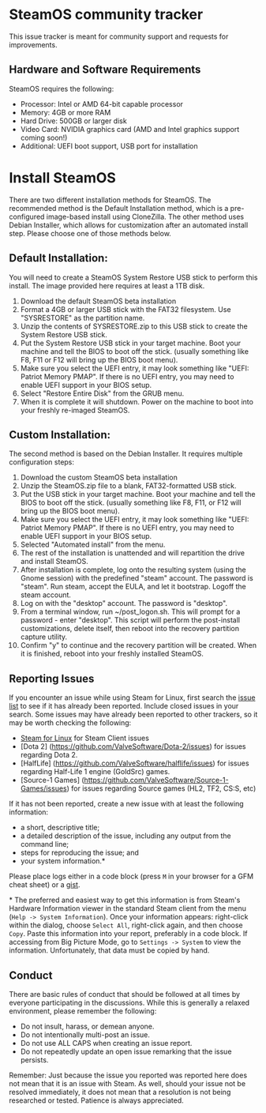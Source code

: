 SteamOS community tracker
=========================

This issue tracker is meant for community support and requests for improvements.

Hardware and Software Requirements
----------------------------------
SteamOS requires the following:

- Processor:  Intel or AMD 64-bit capable processor
- Memory:     4GB or more RAM
- Hard Drive: 500GB or larger disk
- Video Card: NVIDIA graphics card (AMD and Intel graphics support coming soon!)
- Additional: UEFI boot support, USB port for installation 

Install SteamOS
===============
There are two different installation methods for SteamOS. The recommended method is the Default Installation method, which is a pre-configured image-based install using CloneZilla. The other method uses Debian Installer, which allows for customization after an automated install step. Please choose one of those methods below.

Default Installation:
---------------------
You will need to create a SteamOS System Restore USB stick to perform this install. The image provided here requires at least a 1TB disk.

1. Download the default SteamOS beta installation
2. Format a 4GB or larger USB stick with the FAT32 filesystem. Use "SYSRESTORE" as the partition name.
3. Unzip the contents of SYSRESTORE.zip to this USB stick to create the System Restore USB stick.
4. Put the System Restore USB stick in your target machine. Boot your machine and tell the BIOS to boot off the stick. (usually something like F8, F11 or F12 will bring up the BIOS boot menu).
5. Make sure you select the UEFI entry, it may look something like "UEFI: Patriot Memory PMAP". If there is no UEFI entry, you may need to enable UEFI support in your BIOS setup.
6. Select "Restore Entire Disk" from the GRUB menu.
7. When it is complete it will shutdown. Power on the machine to boot into your freshly re-imaged SteamOS.


Custom Installation:
--------------------
The second method is based on the Debian Installer. It requires multiple configuration steps:

1. Download the custom SteamOS beta installation
2. Unzip the SteamOS.zip file to a blank, FAT32-formatted USB stick.
3. Put the USB stick in your target machine. Boot your machine and tell the BIOS to boot off the stick. (usually something like F8, F11, or F12 will bring up the BIOS boot menu).
4. Make sure you select the UEFI entry, it may look something like "UEFI: Patriot Memory PMAP". If there is no UEFI entry, you may need to enable UEFI support in your BIOS setup.
5. Selected "Automated install" from the menu.
6. The rest of the installation is unattended and will repartition the drive and install SteamOS.
7. After installation is complete, log onto the resulting system (using the Gnome session) with the predefined "steam" account. The password is "steam". Run steam, accept the EULA, and let it bootstrap. Logoff the steam account.
8. Log on with the "desktop" account. The password is "desktop".
9. From a terminal window, run ~/post_logon.sh. This will prompt for a password - enter "desktop". This script will perform the post-install customizations, delete itself, then reboot into the recovery partition capture utility.
10. Confirm "y" to continue and the recovery partition will be created. When it is finished, reboot into your freshly installed SteamOS.

Reporting Issues
----------------

If you encounter an issue while using Steam for Linux, first search the [issue list](https://github.com/ValveSoftware/SteamOS/issues) to see if it has already been reported. Include closed issues in your search.  Some issues may have already been reported to other trackers, so it may be worth checking the following:

- [Steam for Linux](https://github.com/ValveSoftware/steam-for-linux/issues) for Steam Client issues
- [Dota 2] (https://github.com/ValveSoftware/Dota-2/issues) for issues regarding Dota 2.
- [HalfLife] (https://github.com/ValveSoftware/halflife/issues) for issues regarding Half-Life 1 engine (GoldSrc) games.
- [Source-1 Games] (https://github.com/ValveSoftware/Source-1-Games/issues) for issues regarding Source games (HL2, TF2, CS:S, etc)

If it has not been reported, create a new issue with at least the following information:

- a short, descriptive title;
- a detailed description of the issue, including any output from the command line;
- steps for reproducing the issue; and
- your system information.\*

Please place logs either in a code block (press `M` in your browser for a GFM cheat sheet) or a [gist](https://gist.github.com).

\* The preferred and easiest way to get this information is from Steam's Hardware Information viewer in the standard Steam client from the menu (`Help -> System Information`). Once your information appears: right-click within the dialog, choose `Select All`, right-click again, and then choose `Copy`. Paste this information into your report, preferably in a code block.  If accessing from Big Picture Mode, go to `Settings -> System` to view the information. Unfortunately, that data must be copied by hand.

Conduct
-------


There are basic rules of conduct that should be followed at all times by everyone participating in the discussions.  While this is generally a relaxed environment, please remember the following:

- Do not insult, harass, or demean anyone.
- Do not intentionally multi-post an issue.
- Do not use ALL CAPS when creating an issue report.
- Do not repeatedly update an open issue remarking that the issue persists.

Remember: Just because the issue you reported was reported here does not mean that it is an issue with Steam.  As well, should your issue not be resolved immediately, it does not mean that a resolution is not being researched or tested.  Patience is always appreciated.
